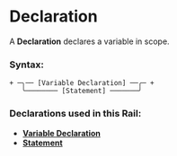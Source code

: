 
# Declaration

A **Declaration** declares a variable in scope.

### Syntax:

    + ─╮── [Variable Declaration] ──╭─ +
       ╰──────── [Statement] ───────╯

### Declarations used in this Rail:

- [**Variable Declaration**](DC-Variable.md)
- [**Statement**](Statement.md)
